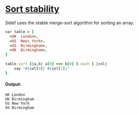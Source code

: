 [1]: http://rosettacode.org/wiki/Sort_stability

# [Sort stability][1]

Sidef uses the stable merge-sort algorithm for sorting an array.

```ruby
var table = [
  <UK  London>,
  <US  New\ York>,
  <US  Birmingham>,
  <UK  Birmingham>,
]
 
table.sort {|a,b| a[0] <=> b[0] }.each { |col|
    say "#{col[0]} #{col[1]}"
}
```

#### Output:
```
UK London
UK Birmingham
US New York
US Birmingham
```
